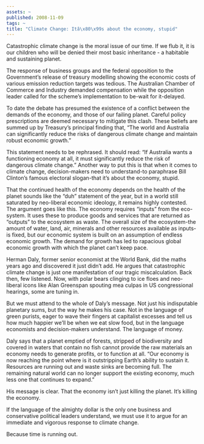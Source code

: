 ```yaml
---
assets: ~
published: 2008-11-09
tags: ~
title: "Climate Change: Itâ\x80\x99s about the economy, stupid"
---
```

Catastrophic climate change is the moral issue of our time. If we flub
it, it is our children who will be denied their most basic inheritance -
a habitable and sustaining planet.

The response of business groups and the federal opposition to the
Government’s release of treasury modelling showing the economic costs of
various emission reduction targets was tedious. The Australian Chamber
of Commerce and Industry demanded compensation while the opposition
leader called for the scheme’s implementation to be-wait for it-delayed.

To date the debate has presumed the existence of a conflict between the
demands of the economy, and those of our failing planet. Careful policy
prescriptions are deemed necessary to mitigate this clash. These beliefs
are summed up by Treasury’s principal finding that, “The world and
Australia can significantly reduce the risks of dangerous climate change
and maintain robust economic growth.”

This statement needs to be rephrased. It should read: “If Australia
wants a functioning economy at all, it must significantly reduce the
risk of dangerous climate change.” Another way to put this is that when
it comes to climate change, decision-makers need to understand-to
paraphrase Bill Clinton’s famous electoral slogan-that it’s about the
economy, stupid.

That the continued health of the economy depends on the health of the
planet sounds like the “duh” statement of the year, but in a world still
saturated by neo-liberal economic ideology, it remains highly contested.
The argument goes like this. The economy requires “inputs” from the
eco-system. It uses these to produce goods and services that are
returned as “outputs” to the ecosystem as waste. The overall size of the
ecosystem-the amount of water, land, air, minerals and other resources
available as inputs-is fixed, but our economic system is built on an
assumption of endless economic growth. The demand for growth has led to
rapacious global economic growth with which the planet can’t keep pace.

Herman Daly, former senior economist at the World Bank, did the maths
years ago and discovered it just didn’t add. He argues that catastrophic
climate change is just one manifestation of our tragic miscalculation.
Back then, few listened. Now, with polar bears clinging to ice floes and
neo-liberal icons like Alan Greenspan spouting mea culpas in US
congressional hearings, some are tuning in.

But we must attend to the whole of Daly’s message. Not just his
indisputable planetary sums, but the way he makes his case. Not in the
language of green purists, eager to wave their fingers at capitalist
excesses and tell us how much happier we’ll be when we eat slow food,
but in the language economists and decision-makers understand. The
language of money.

Daly says that a planet emptied of forests, stripped of biodiversity and
covered in waters that contain no fish cannot provide the raw materials
an economy needs to generate profits, or to function at all. “Our
economy is now reaching the point where is it outstripping Earth’s
ability to sustain it. Resources are running out and waste sinks are
becoming full. The remaining natural world can no longer support the
existing economy, much less one that continues to expand.”

His message is clear. That the economy isn’t just killing the planet.
It’s killing the economy.

If the language of the almighty dollar is the only one business and
conservative political leaders understand, we must use it to argue for
an immediate and vigorous response to climate change.

Because time is running out.